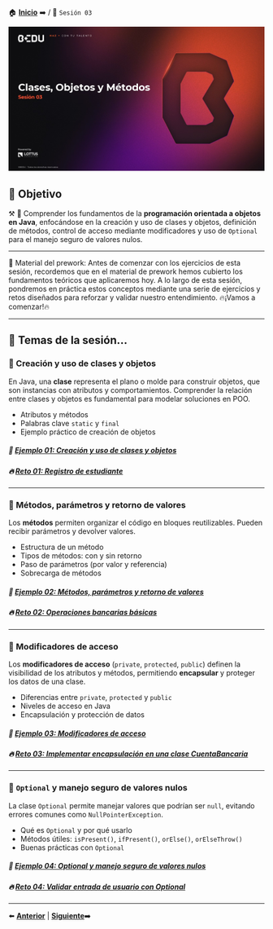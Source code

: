 🏠 [**Inicio**](../Readme.md) ➡️ / 📖 `Sesión 03`

<div align="center">
    <img src="Imagenes\S03.jpg" alt="Sesion_03">
</div>

## 🎯 Objetivo

⚒️ 🔎 Comprender los fundamentos de la **programación orientada a objetos en Java**, enfocándose en la creación y uso de clases y objetos, definición de métodos, control de acceso mediante modificadores y uso de `Optional` para el manejo seguro de valores nulos.

---

📘 Material del prework:
Antes de comenzar con los ejercicios de esta sesión, recordemos que en el material de prework hemos cubierto los fundamentos teóricos que aplicaremos hoy. A lo largo de esta sesión, pondremos en práctica estos conceptos mediante una serie de ejercicios y retos diseñados para reforzar y validar nuestro entendimiento. 
🔥¡Vamos a comenzar!🔥

---

## 📂 Temas de la sesión...


### 📖 Creación y uso de clases y objetos

En Java, una **clase** representa el plano o molde para construir objetos, que son instancias con atributos y comportamientos. Comprender la relación entre clases y objetos es fundamental para modelar soluciones en POO.

- Atributos y métodos
- Palabras clave `static` y `final`
- Ejemplo práctico de creación de objetos

##### 📜 **[Ejemplo 01: Creación y uso de clases y objetos](Ejemplo-01/Readme.md)**
##### 🔥 **[Reto 01: Registro de estudiante](Reto-01/Readme.md)**
---

### 📖 Métodos, parámetros y retorno de valores

Los **métodos** permiten organizar el código en bloques reutilizables. Pueden recibir parámetros y devolver valores.

- Estructura de un método
- Tipos de métodos: con y sin retorno
- Paso de parámetros (por valor y referencia)
- Sobrecarga de métodos

##### 📜 **[Ejemplo 02: Métodos, parámetros y retorno de valores](Ejemplo-02/Readme.md)**
##### 🔥 **[Reto 02: Operaciones bancarias básicas](Reto-02/Readme.md)**

---

### 📖 Modificadores de acceso

Los **modificadores de acceso** (`private`, `protected`, `public`) definen la visibilidad de los atributos y métodos, permitiendo **encapsular** y proteger los datos de una clase.

- Diferencias entre `private`, `protected` y `public`
- Niveles de acceso en Java
- Encapsulación y protección de datos

##### 📜 **[Ejemplo 03: Modificadores de acceso](Ejemplo-03/Readme.md)**
##### 🔥 **[Reto 03: Implementar encapsulación en una clase CuentaBancaria](Reto-03/Readme.md)**

---

### 📖 `Optional` y manejo seguro de valores nulos

La clase `Optional` permite manejar valores que podrían ser `null`, evitando errores comunes como `NullPointerException`.

- Qué es `Optional` y por qué usarlo
- Métodos útiles: `isPresent()`, `ifPresent()`, `orElse()`, `orElseThrow()`
- Buenas prácticas con `Optional`

##### 📜 **[Ejemplo 04: Optional y manejo seguro de valores nulos](Ejemplo-04/Readme.md)**
##### 🔥 **[Reto 04: Validar entrada de usuario con Optional](Reto-04/Readme.md)**

---


⬅️ [**Anterior**](../Readme.md) | [**Siguiente**](../Sesion-04/Readme.md)➡️
